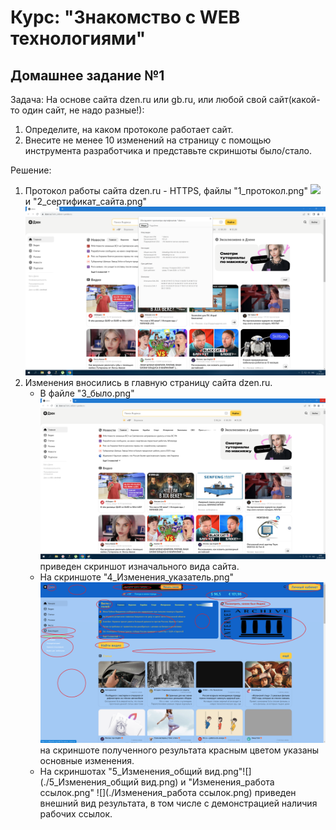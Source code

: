 # Курс: "Знакомство с WEB технологиями"
## Домашнее задание №1

Задача: На основе сайта dzen.ru или gb.ru, или любой свой сайт(какой-то один сайт, не надо разные!):
1. Определите, на каком протоколе работает сайт.
2. Внесите не менее 10 изменений на страницу с помощью инструмента разработчика и представьте скриншоты было/стало.

Решение:
1. Протокол работы сайта dzen.ru - HTTPS, файлы "1_протокол.png" ![](./1_протокол.png) и "2_сертификат_сайта.png" ![](./2_сертификат_сайта.png)
2. Изменения вносились в главную страницу сайта dzen.ru.
   * В файле "3_было.png"![](./3_было.png)  приведен скриншот изначального вида сайта.
   * На скриншоте "4_Изменения_указатель.png"![](./4_Изменения_указатель.png) на скриншоте полученного результата красным цветом указаны основные изменения.
   * На скриншотах "5_Изменения_общий вид.png"![](./5_Изменения_общий вид.png) и "Изменения_работа ссылок.png" ![](./Изменения_работа ссылок.png) приведен внешний вид результата, в том числе с демонстрацией наличия рабочих ссылок.
